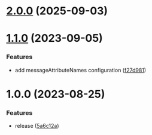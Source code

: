 # [2.0.0](https://github.com/fgiova/fastify-sqs-consumer/compare/1.1.0...2.0.0) (2025-09-03)

# [1.1.0](https://github.com/fgiova/fastify-sqs-consumer/compare/1.0.0...1.1.0) (2023-09-05)


### Features

* add messageAttributeNames configuration ([f27d981](https://github.com/fgiova/fastify-sqs-consumer/commit/f27d981d6c183adf41d7cd158b2e98081b4e9f4d))

# 1.0.0 (2023-08-25)


### Features

* release ([5a6c12a](https://github.com/fgiova/fastify-sqs-consumer/commit/5a6c12a630fef4b93fda84cbca7bf8ffe4322c9a))
